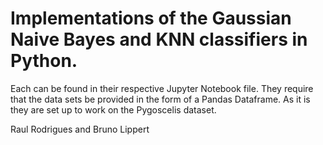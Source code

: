 # Implementations of the Gaussian Naive Bayes and KNN classifiers in Python.
Each can be found in their respective Jupyter Notebook file.
They require that the data sets be provided in the form of a Pandas Dataframe.
As it is they are set up to work on the Pygoscelis dataset.

Raul Rodrigues and Bruno Lippert